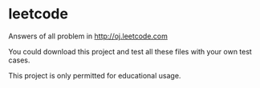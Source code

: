 leetcode
========

Answers of all problem in http://oj.leetcode.com

You could download this project and test all these files with your own test cases.

This project is only permitted for educational usage.
